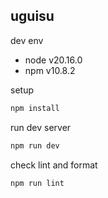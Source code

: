 ## uguisu

dev env

- node v20.16.0
- npm v10.8.2

setup

```bash
npm install
```

run dev server

```bash
npm run dev
```

check lint and format
```bash
npm run lint
```

